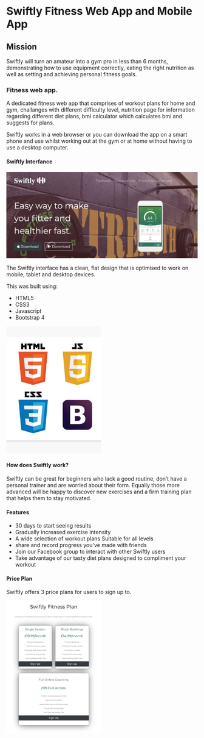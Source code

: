 <!-- Headings -->

# Swiftly Fitness Web App and Mobile App

## Mission

Swiftly will turn an amateur into a gym pro in less than 6 months, demonstrating how to use equipment correctly, 
eating the right nutrition as well as setting and achieving personal fitness goals.   
 
### Fitness web app. 

A dedicated fitness web app that comprises of workout plans for home and gym, challanges with different difficulty level,
nutrition page for information regarding different diet plans, bmi calculator which calculates bmi and suggests for plans. 

Swiftly works in a web browser or you can download the app on a smart phone and use whilst working out at the gym or at home without having to use a desktop computer.

#### Swiftly Interfance 

![Swiftly Screenshot](/assets/images/screenshot.png "Swiftly Interface")

The Swiftly interface has a clean, flat design that is optimised to work on mobile, tablet and desktop devices. 

This was built using: 

* HTML5 
* CSS3 
* Javascript 
* Bootstrap 4

<img src="/assets/images/html-css.png" width="250px">

#### How does Swiftly work?

Swiftly can be great for beginners who lack a good routine, don’t have a personal trainer and are worried about their form.
Equally those more advanced will be happy to discover new exercises and a firm training plan that helps them to stay motivated.

#### Features

* 30 days to start seeing results
* Gradually increased exercise intensity
* A wide selection of workout plans Suitable for all levels
* share and record progress you've made with friends 
* Join our Facebook group to interact with other Swiftly users
* Take advantage of our tasty diet plans designed to compliment your workout

#### Price Plan

Swiftly offers 3 price plans for users to sign up to.

<img src="/assets/images/price-plan.png" width="250px">







